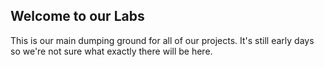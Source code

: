 ## Welcome to our Labs

This is our main dumping ground for all of our projects. It's still early days so we're not sure what exactly there will be here.
